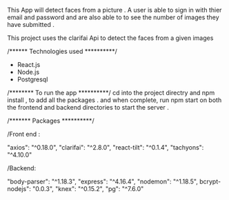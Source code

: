 This App will detect faces from a picture . 
A user is able to sign in with thier email and password and are also able to to see the number of images they have submitted .

This project uses the clarifai Api to detect the faces from a given images 

/****** Technologies used **********/

* React.js
* Node.js
* Postgresql

/******** To run the app **********/
cd into the project directry and npm install , to add all the packages .
and when complete, run npm start on both the frontend and backend directories
to start the server .


/******* Packages **********/

/Front end :

  "axios": "^0.18.0",
  "clarifai": "^2.8.0",
  "react-tilt": "^0.1.4",
  "tachyons": "^4.10.0"

/Backend:

  "body-parser": "^1.18.3",
  "express": "^4.16.4",
  "nodemon": "^1.18.5",
   bcrypt-nodejs": "0.0.3",
   "knex": "^0.15.2",
  "pg": "^7.6.0"
